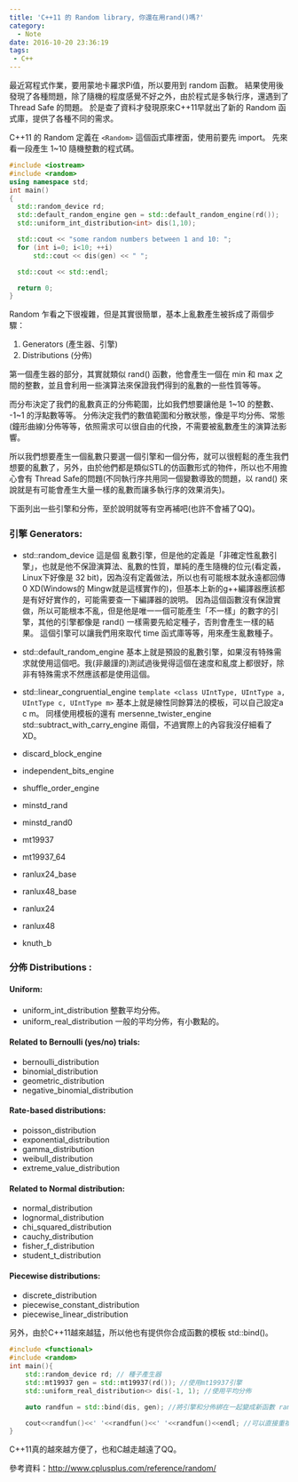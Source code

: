 ```yaml
---
title: 'C++11 的 Random library, 你還在用rand()嗎?'
category:
  - Note
date: 2016-10-20 23:36:19
tags:
 - C++
---
```


最近寫程式作業，要用蒙地卡羅求Pi值，所以要用到 random 函數。
結果使用後發現了各種問題，除了隨機的程度感覺不好之外，由於程式是多執行序，還遇到了 Thread Safe 的問題。
於是查了資料才發現原來C++11早就出了新的 Random 函式庫，提供了各種不同的需求。

<!--more-->

C++11 的 Random 定義在 `<Random>` 這個函式庫裡面，使用前要先 import。
先來看一段產生 1~10 隨機整數的程式碼。
``` c++
#include <iostream>
#include <random>
using namespace std;
int main()
{
  std::random_device rd;
  std::default_random_engine gen = std::default_random_engine(rd());
  std::uniform_int_distribution<int> dis(1,10);

  std::cout << "some random numbers between 1 and 10: ";
  for (int i=0; i<10; ++i)
      std::cout << dis(gen) << " ";

  std::cout << std::endl;

  return 0;
}
```


Random 乍看之下很複雜，但是其實很簡單，基本上亂數產生被拆成了兩個步驟：

1. Generators (產生器、引擎)
2. Distributions (分佈)

第一個產生器的部分，其實就類似 rand() 函數，他會產生一個在 min 和 max 之間的整數，並且會利用一些演算法來保證我們得到的亂數的一些性質等等。

而分布決定了我們的亂數真正的分佈範圍，比如我們想要讓他是 1~10 的整數、 -1~1 的浮點數等等。
分佈決定我們的數值範圍和分散狀態，像是平均分佈、常態(鐘形曲線)分佈等等，依照需求可以很自由的代換，不需要被亂數產生的演算法影響。

所以我們想要產生一個亂數只要選一個引擎和一個分佈，就可以很輕鬆的產生我們想要的亂數了，另外，由於他們都是類似STL的仿函數形式的物件，所以也不用擔心會有 Thread Safe的問題(不同執行序共用同一個變數導致的問題，以 rand() 來說就是有可能會產生大量一樣的亂數而讓多執行序的效果消失)。

下面列出一些引擎和分佈，至於說明就等有空再補吧(也許不會補了QQ)。

### 引擎 Generators:

 * std::random_device
   這是個 亂數引擎，但是他的定義是「非確定性亂數引擎」，也就是他不保證演算法、亂數的性質，單純的產生隨機的位元(看定義，Linux下好像是 32 bit)，因為沒有定義做法，所以也有可能根本就永遠都回傳0 XD(Windows的 Mingw就是這樣實作的)，但基本上新的g++編譯器應該都是有好好實作的，可能需要查一下編譯器的說明。
   因為這個函數沒有保證實做，所以可能根本不亂，但是他是唯一一個可能產生「不一樣」的數字的引擎，其他的引擎都像是 rand() 一樣需要先給定種子，否則會產生一樣的結果。
   這個引擎可以讓我們用來取代 time 函式庫等等，用來產生亂數種子。
 
 * std::default_random_engine
   基本上就是預設的亂數引擎，如果沒有特殊需求就使用這個吧。我(非嚴謹的)測試過後覺得這個在速度和亂度上都很好，除非有特殊需求不然應該都是使用這個。

 * std::linear_congruential_engine
   `template <class UIntType, UIntType a, UIntType c, UIntType m>`
   基本上就是線性同餘算法的模板，可以自己設定a c m。
   同樣使用模板的還有 mersenne_twister_engine std::subtract_with_carry_engine 兩個，不過實際上的內容我沒仔細看了XD。


 * discard_block_engine
 * independent_bits_engine
 * shuffle_order_engine


 * minstd_rand
 * minstd_rand0
 * mt19937
 * mt19937_64
 * ranlux24_base
 * ranlux48_base
 * ranlux24
 * ranlux48
 * knuth_b

### 分佈 Distributions :

#### Uniform:
 * uniform_int_distribution
   整數平均分佈。
 * uniform_real_distribution
   一般的平均分佈，有小數點的。

#### Related to Bernoulli (yes/no) trials:
 * bernoulli_distribution
 * binomial_distribution
 * geometric_distribution
 * negative_binomial_distribution

#### Rate-based distributions:
 * poisson_distribution
 * exponential_distribution
 * gamma_distribution
 * weibull_distribution
 * extreme_value_distribution

#### Related to Normal distribution:
 * normal_distribution
 * lognormal_distribution
 * chi_squared_distribution
 * cauchy_distribution
 * fisher_f_distribution
 * student_t_distribution

#### Piecewise distributions:
 * discrete_distribution
 * piecewise_constant_distribution
 * piecewise_linear_distribution


另外，由於C++11越來越猛，所以他也有提供你合成函數的模板 std::bind()。
``` c++
#include <functional>
#include <random>
int main(){
    std::random_device rd; // 種子產生器
    std::mt19937 gen = std::mt19937(rd()); //使用mt19937引擎
    std::uniform_real_distribution<> dis(-1, 1); //使用平均分佈

    auto randfun = std::bind(dis, gen); //將引擎和分佈綁在一起變成新函數 randfun

    cout<<randfun()<<' '<<randfun()<<' '<<randfun()<<endl; //可以直接重複呼叫
}
```

C++11真的越來越方便了，也和C越走越遠了QQ。

參考資料：http://www.cplusplus.com/reference/random/
